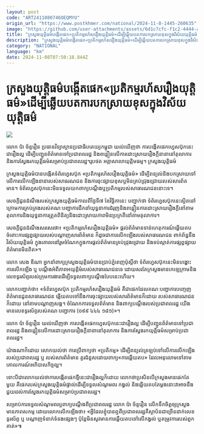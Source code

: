 ```yaml
---
layout: post
code: "ART2411080746OEQMYU"
origin_url: "https://www.postkhmer.com/national/2024-11-8-1445-260635"
image: "https://github.com/user-attachments/assets/6d1c7cfc-f1c2-4444-a487-8b51a89a8752"
title: "ក្រសួង​យុត្តិធម៌​បង្កើត​ផេក​«ប្រតិកម្ម​រហ័ស​រឿង​យុត្តិធម៌»​ដើម្បី​ឆ្លើយ​បត​ការ​បកស្រាយ​ខុស​ក្នុង​វិស័យ​យុត្តិធម៌"
description: "​​ក្រសួង​យុត្តិធម៌​បង្កើត​ផេក​«ប្រតិកម្ម​រហ័ស​រឿង​យុត្តិធម៌»​ដើម្បី​ឆ្លើយ​បត​ការ​បកស្រាយ​ខុស​ក្នុង​វិស័យ​យុត្តិធម៌​"
category: "NATIONAL"
language: "km"
date: 2024-11-08T07:50:18.844Z
---
```


# ក្រសួង​យុត្តិធម៌​បង្កើត​ផេក​«ប្រតិកម្ម​រហ័ស​រឿង​យុត្តិធម៌»​ដើម្បី​ឆ្លើយ​បត​ការ​បកស្រាយ​ខុស​ក្នុង​វិស័យ​យុត្តិធម៌

![](https://github.com/user-attachments/assets/59469772-2160-4315-bd5f-6189020ea2c3)

លោក ប៉ា ច័ន្ទរឿន ប្រធាន​វិទ្យាស្ថាន​ប្រជាធិបតេយ្យ​កម្ពុជា យល់​ឃើញ​ថា ការ​បង្កើត​ផេក​ហ្វេសប៊ុក​នេះ​ជា​រឿង​ល្អ ដើម្បី​បញ្ជូន​ព័ត៌មាន​ទៅ​ប្រជាពលរដ្ឋ និង​ពន្លឿន​លើ​ការ​ដោះ​ស្រាយ​រឿង​ក្ដីនានា​នៅ​តុលាការ និង​ការ​ស្វែង​រក​យុត្តិធម៌​សម្រាប់​ប្រជាពលរដ្ឋ។​ រូបថត អគ្គាសាលា​យុត្តិមធម្ម។ ក្រសួង​យុត្តិធម៌

ក្រសួងយុត្តិធម៌​បាន​បង្កើត​ទំព័រ​ហ្វេសប៊ុក​​ «ប្រតិកម្មរហ័ស​រឿង​យុត្តិធម៌» ដើម្បី​ពន្យល់​ និង​បក​ស្រាយ​ទៅ​លើ​ការ​លើក​ឡើង​នានា​របស់​សាធរណជន និង​ការ​ចុះ​ផ្សាយ​ខុស​ឬ​មិន​គ្រប់​ជ្រុងជ្រោយ​របស់​សារព័តមាន។ ទំព័រ​ហ្វេសប៊ុក​នេះ​មិន​ទទួល​យកពាក្យ​បណ្ដឹង​ឬ​ប្រតិកម្ម​របស់​សាធារណជន​នោះ​ទេ។

សេចក្ដី​ជូនដំណឹង​​របស់​ក្រសួង​យុត្តិធម៌​កាល​ពី​ថ្ងៃ​ទី​៧ ខែ​វិច្ឆិកា​នេះ បញ្ជាក់​ថា ទំព័រ​ហ្វេសប៊ុក​នេះ​ស្ថិត​នៅ​ក្រោម​ការ​គ្រប់គ្រង​របស់​គណៈ​បញ្ជាការ​ដឹកនាំ​យុទ្ធនាការ​ជំរុញ​និង​ពន្លឿន​ការ​ដោះ​ស្រាយ​រឿង​ក្តី​នៅ​តាម​តុលាការ​ និង​យុទ្ធនាការ​ត្រួត​ពិនិត្យ​និង​ដោះស្រាយ​ភាព​មិន​ប្រក្រតី​នៅ​តាម​តុលាការ។

សេចក្ដី​ជូនដំណឹង​សរសេរ​ថា៖ «ប្រតិកម្មរហ័ស​រឿង​យុត្តិធម៌»​ ផ្តល់​ព័ត៌មាន​ទាន់​ហេតុការណ៍​ ឆ្លើយ​តប​ចំពោះ​ការ​ផ្សព្វផ្សាយ​របស់​បណ្តាញ​សារព័ត៌មាន​ ក៏​ដូចជា​ការ​លើក​ឡើង​របស់​សាធារណជន ពាក់​ព័ន្ធ​នឹង​វិស័យ​យុត្តិធម៌ ក្នុង​គោលដៅ​រួម​ចំណែក​ក្នុង​ការ​ផ្តល់​ព័ត៌មាន​គ្រប់​ជ្រុង​ជ្រោយ និង​ទប់​ស្កាត់​ការ​ផ្សព្វផ្សាយ​ព័ត៌មាន​មិន​ពិត»។

លោក សេង ឌីណា អ្នកនាំពាក្យ​ក្រសួង​យុត្តិធម៌​បាន​ប្រាប់​ភ្នំពេញ​ប៉ុស្តិ៍​ថា ទំព័រ​ហ្វេសប៊ុក​នេះ​មិន​បង្ហោះ​ការ​លើក​ឡើង​ ឬ បណ្ដឹង​អំពី​ភាព​អយុត្តិម៌​របស់​សាធារណជន​ទេ ដោយសរ​តែ​ក្រសួង​មាន​​កេឡេក្រាម​ និង​លេខ​ទូរស័ព្ទ​របស់​ក្រុម​ការងារ​ដើម្បី​ទទួល​ពាក្យ​បណ្ដឹង​បែប​នេះ​ហើយ។

លោក​បញ្ជាក់​ថា៖ «ទំព័រ​ហ្វេសប៊ុក ប្រតិកម្មរហ័ស​រឿង​យុត្តិធម៌ គឺជា​ផេក​ដែល​គណៈបញ្ជាការ​បញ្ចេញ​ព័ត៌មាន​ជូន​សាធារណជន ឆ្លើយ​តប​ទៅ​នឹង​ការ​ចុះ​ផ្សាយ​របស់​សារព័ត៌មាន​ក៏​ដោយ របស់​សាធារណជន​ក៏​ដោយ​ នៅ​តាម​បណ្ដាញ​សង្គ។ ចំណែក​ការ​ទទួល​ព័ត៌មាន​ និង​ពាក្យ​បណ្ដឹង​របស់​ប្រជាពលរដ្ឋ យើង​មាន​លេខទូរស័ព្ទ​របស់​គណៈ​បញ្ជាការ (០៩៩ ៤៤៤​ ១៨១)»។

លោក ប៉ា ច័ន្ទរឿន យល់​ឃើញ​ថា ការ​បង្កើត​ផេក​ហ្វេសប៊ុក​នេះ​ជា​រឿង​ល្អ ដើម្បី​បញ្ជូន​ព័ត៌មាន​ទៅ​ប្រជាពលរដ្ឋ និង​ពន្លឿន​លើ​ការ​ដោះ​ស្រាយ​រឿង​ក្ដីនានា​នៅ​តុលាការ និង​ការ​ស្វែង​រក​យុត្តិធម៌​សម្រាប់​ប្រជាពលរដ្ឋ។

យ៉ាងណា​ក៏​ដោយ លោក​យល់ថា ការ​ប្រើពាក្យ​ថា «ប្រតិកម្ម» ដើម្បី​ពន្យល់​ត្រឡប់​ទៅ​លើ​ការ​លើក​ឡើង​របស់​ប្រជាពលរដ្ឋ ឬ របស់​សារព័ត៌មាន គួរ​ជំនួស​ដោយ​ពាក្យ​«ការ​ឆ្លើយ​តប» ដែល​អនុលោម​ទៅ​តាម​គោលការណ៍​អភិបាល​កិច្ច​ល្អ។

ទោះ​បី​ជា​លោក​យល់​ថា​ការ​បង្កើត​ផេក​ថ្មី​នេះ​ជា​រឿង​ល្អ​ក៏​ដោយ លោក​ថា​ប្រសិន​បើ​ក្រសួង​មាន​ផេក​តែ​មួយ គឺ​ផេក​របស់​ក្រសួង​យុត្តិធម៌​ផ្ទាល់​ដើម្បី​ទទួល​សំណូមពរ កង្វល់ និង​ឆ្លើយ​តប​តែ​ម្ដង​ នោះ​វា​អាច​នឹង​ជួយ​ដល់​ការ​ស្វែង​រក​យុត្តិធម៌​សម្រាប់​ប្រជាពលរដ្ឋ។

សម្រាប់​ការ​ទទួល​សំណូមពរ​ឬ​ពាក្យ​បណ្ដឹង​ពី​ប្រជាពលរដ្ឋ លោក ប៉ា ច័ន្ទរឿន លើក​ទឹក​ចិត្ត​ឲ្យ​ក្រសួង​មាន​ភាព​សកម្ម​ ដោយ​លោក​លើក​ឡើង​ថា៖ «អ្វី​ដែល​ខ្ញុំ​បាន​ឮ​ពី​ប្រជាពលរដ្ឋ​គឺ​ស្ថាប័ន​ជាច្រើន​ដាក់​លេខ​ទូរស័ព្ទ ឬ បណ្ដាញ​ទំនាក់​ទំនង​ផ្សេងៗ ប៉ុន្តែ​មិន​សូវ​មាន​ការ​ឆ្លើយ​តប​ទៅ​លើ​កង្វល់ ឬ​តម្រូវ​ការ​របស់​ពួក​គាត់»៕
